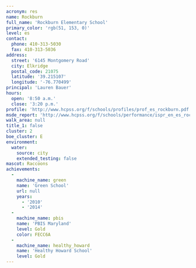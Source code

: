 ```yaml
---
acronym: res
name: Rockburn
full_name: 'Rockburn Elementary School'
primary_color: 'rgb(51, 153, 0)'
level: es
contact:
  phone: 410-313-5030
  fax: 410-313-5036
address:
  street: '6145 Montgomery Road'
  city: Elkridge
  postal_code: 21075
  latitude: '39.215107'
  longitude: '-76.770499'
principal: 'Lauren Bauer'
hours:
  open: '8:50 a.m.'
  close: '3:20 p.m.'
profile: 'http://www.hcpss.org/f/schools/profiles/prof_es_rockburn.pdf'
msde_report: 'http://www.hcpss.org/f/schools/performance/ispr_en_es_rockburn.pdf'
walk_area: null
title_1: false
cluster: 2
boe_cluster: E
environment:
  water:
    source: city
    extended_testing: false
mascot: Raccoons
achievements:
  -
    machine_name: green
    name: 'Green School'
    url: null
    years:
      - '2010'
      - '2014'
  -
    machine_name: pbis
    name: 'PBIS Maryland'
    level: Gold
    color: FECC6A
  -
    machine_name: healthy_howard
    name: 'Healthy Howard School'
    level: Gold
---
```

